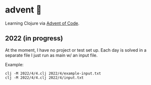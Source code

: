 # advent 🎄

Learning Clojure via [Advent of Code](https://adventofcode.com/).

## 2022 (in progress)

At the moment, I have no project or test set up. Each day is solved in a separate file I just run as main w/ an input file.

Example:
```
clj -M 2022/4/4.clj 2022/4/example-input.txt
clj -M 2022/4/4.clj 2022/4/input.txt
```
